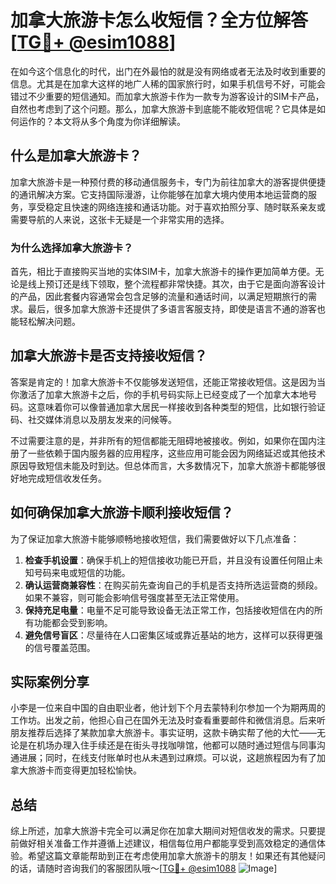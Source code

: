# 加拿大旅游卡怎么收短信？全方位解答[[TG💪+ @esim1088](https://t.me/s/esim1088)]

在如今这个信息化的时代，出门在外最怕的就是没有网络或者无法及时收到重要的信息。尤其是在加拿大这样的地广人稀的国家旅行时，如果手机信号不好，可能会错过不少重要的短信通知。而加拿大旅游卡作为一款专为游客设计的SIM卡产品，自然也考虑到了这个问题。那么，加拿大旅游卡到底能不能收短信呢？它具体是如何运作的？本文将从多个角度为你详细解读。

## 什么是加拿大旅游卡？

加拿大旅游卡是一种预付费的移动通信服务卡，专门为前往加拿大的游客提供便捷的通讯解决方案。它支持国际漫游，让你能够在加拿大境内使用本地运营商的服务，享受稳定且快速的网络连接和通话功能。对于喜欢拍照分享、随时联系亲友或需要导航的人来说，这张卡无疑是一个非常实用的选择。

### 为什么选择加拿大旅游卡？

首先，相比于直接购买当地的实体SIM卡，加拿大旅游卡的操作更加简单方便。无论是线上预订还是线下领取，整个流程都非常快捷。其次，由于它是面向游客设计的产品，因此套餐内容通常会包含足够的流量和通话时间，以满足短期旅行的需求。最后，很多加拿大旅游卡还提供了多语言客服支持，即使是语言不通的游客也能轻松解决问题。

## 加拿大旅游卡是否支持接收短信？

答案是肯定的！加拿大旅游卡不仅能够发送短信，还能正常接收短信。这是因为当你激活了加拿大旅游卡之后，你的手机号码实际上已经变成了一个加拿大本地号码。这意味着你可以像普通加拿大居民一样接收到各种类型的短信，比如银行验证码、社交媒体消息以及朋友发来的问候等。

不过需要注意的是，并非所有的短信都能无阻碍地被接收。例如，如果你在国内注册了一些依赖于国内服务器的应用程序，这些应用可能会因为网络延迟或其他技术原因导致短信未能及时到达。但总体而言，大多数情况下，加拿大旅游卡都能够很好地完成短信收发任务。

## 如何确保加拿大旅游卡顺利接收短信？

为了保证加拿大旅游卡能够顺畅地接收短信，我们需要做好以下几点准备：

1. **检查手机设置**：确保手机上的短信接收功能已开启，并且没有设置任何阻止未知号码来电或短信的功能。
2. **确认运营商兼容性**：在购买前先查询自己的手机是否支持所选运营商的频段。如果不兼容，则可能会影响信号强度甚至无法正常使用。
3. **保持充足电量**：电量不足可能导致设备无法正常工作，包括接收短信在内的所有功能都会受到影响。
4. **避免信号盲区**：尽量待在人口密集区域或靠近基站的地方，这样可以获得更强的信号覆盖范围。

## 实际案例分享

小李是一位来自中国的自由职业者，他计划下个月去蒙特利尔参加一个为期两周的工作坊。出发之前，他担心自己在国外无法及时查看重要邮件和微信消息。后来听朋友推荐后选择了某款加拿大旅游卡。事实证明，这款卡确实帮了他的大忙——无论是在机场办理入住手续还是在街头寻找咖啡馆，他都可以随时通过短信与同事沟通进展；同时，在线支付账单时也从未遇到过麻烦。可以说，这趟旅程因为有了加拿大旅游卡而变得更加轻松愉快。

## 总结

综上所述，加拿大旅游卡完全可以满足你在加拿大期间对短信收发的需求。只要提前做好相关准备工作并遵循上述建议，相信每位用户都能享受到高效稳定的通信体验。希望这篇文章能帮助到正在考虑使用加拿大旅游卡的朋友！如果还有其他疑问的话，请随时咨询我们的客服团队哦～[[TG💪+ @esim1088](https://t.me/s/esim1088) ![Image](https://i.postimg.cc/4NQfJmqS/Snipaste-2025-05-13-00-14-12.png)]